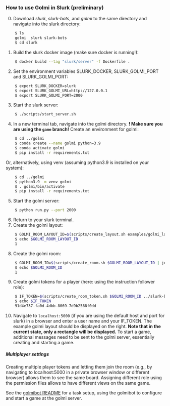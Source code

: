### How to use Golmi in Slurk (preliminary)
0. Download *slurk*, *slurk-bots*, and *golmi* to the same directory and navigate into the slurk directory:
```sh
    $ ls
    golmi  slurk slurk-bots
    $ cd slurk
```
1. Build the slurk docker image (make sure docker is running!):
```sh
    $ docker build --tag "slurk/server" -f Dockerfile .
```
2. Set the environment variables SLURK_DOCKER, SLURK_GOLMI_PORT and SLURK_GOLMI_PORT:
```sh
    $ export SLURK_DOCKER=slurk
    $ export SLURK_GOLMI_URL=http://127.0.0.1
    $ export SLURK_GOLMI_PORT=2000
```
3. Start the slurk server:
```sh
    $ ./scripts/start_server.sh
``` 
4. In a new terminal tab, navigate into the golmi directory. **! Make sure you are
using the `game` branch!** Create an environment for golmi:
```sh
    $ cd ../golmi
    $ conda create --name golmi python=3.9
    $ conda activate golmi
    $ pip install -r requirements.txt
``` 

Or, alternatively, using venv (assuming python3.9 is installed on your system):
```sh
    $ cd ../golmi
    $ python3.9 -m venv golmi
    $ . golmi/bin/activate
    $ pip install -r requirements.txt
``` 

5. Start the golmi server:
```sh
    $ python run.py --port 2000
``` 
6. Return to your slurk terminal.
7. Create the golmi layout:
```sh
    $ GOLMI_ROOM_LAYOUT_ID=$(scripts/create_layout.sh examples/golmi_layout.json | jq .id)
    $ echo $GOLMI_ROOM_LAYOUT_ID
    1
``` 
8. Create the golmi room:
```sh
    $ GOLMI_ROOM_ID=$(scripts/create_room.sh $GOLMI_ROOM_LAYOUT_ID | jq .id)
    $ echo $GOLMI_ROOM_ID
    1
``` 
9. Create golmi tokens for a player (here: using the instruction follower role):
```sh
    $ IF_TOKEN=$(scripts/create_room_token.sh $GOLMI_ROOM_ID ../slurk-bots/golmibot/golmi_if_permissions.json | jq -r .id)
    $ echo $IF_TOKEN
    91d4e737-fa0d-4dbb-8069-7d9b2568f0dd
``` 

10. Navigate to `localhost:5000` (if you are using the default host and port for
slurk) in a browser and enter a user name and your IF_TOKEN.
The example golmi layout should be displayed on the right.
**Note that in the current state, only a rectangle will be displayed.** To start a
game, additional messages need to be sent to the golmi server, essentially creating
and starting a game.

##### Multiplayer settings

Creating multiple player tokens and letting them join the room (e.g., by navigating
to localhost:5000 in a private browser window or different browser) allows them to
see the same board. Assigning different role using the permission files allows to have
different views on the same game.

See the [golmibot README](https://github.com/clp-research/slurk-bots/tree/master/golmibot#readme)
for a task setup, using the golmibot to configure and start a game at the
golmi server.
